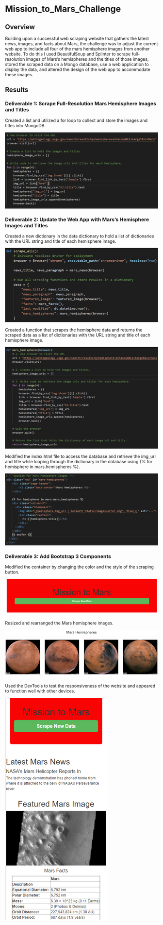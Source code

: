 # Mission_to_Mars_Challenge
## Overview
Building upon a successful web scraping website that gathers the latest news, images, and facts about Mars, the challenge was to adjust the current web app to include all four of the mars hemisphere images from another website. To do this I used BeautifulSoup and Splinter to scrape full-resolution images of Mars’s hemispheres and the titles of those images, stored the scraped data on a Mongo database, use a web application to display the data, and altered the design of the web app to accommodate these images.

## Results

### Deliverable 1: Scrape Full-Resolution Mars Hemisphere Images and Titles

Created a list and utilized a for loop to collect and store the images and titles into MongoDB.

![Deliverable 1 Code](https://github.com/RyanWhited/Mission-to-Mars/blob/main/README_Images/deliverable-1.png)

### Deliverable 2: Update the Web App with Mars’s Hemisphere Images and Titles

Created a new dictionary in the data dictionary to hold a list of dictionaries with the URL string and title of each hemisphere image. 

![Deliverable 2 Code](https://github.com/RyanWhited/Mission-to-Mars/blob/main/README_Images/deliverable-2(1).png)

Created a function that scrapes the hemisphere data and returns the scraped data as a list of dictionaries with the URL string and title of each hemisphere image.

![Deliverable 2 Code](https://github.com/RyanWhited/Mission-to-Mars/blob/main/README_Images/deliverable-2.png)

Modified the index.html file to access the database and retrieve the img_url and title while looping through the dictionary in the database using {% for hemisphere in mars.hemispheres %}.

![Deliverable 2 Code](https://github.com/RyanWhited/Mission-to-Mars/blob/main/README_Images/deliverable-2(2).png)

### Deliverable 3: Add Bootstrap 3 Components

Modified the container by changing the color and the style of the scraping button.

![Deliverable 3 Code](https://github.com/RyanWhited/Mission-to-Mars/blob/main/README_Images/deliverable-3(1).png)

Resized and rearranged the Mars hemisphere images.

![Deliverable 3 Code](https://github.com/RyanWhited/Mission-to-Mars/blob/main/README_Images/deliverable-3(2).png)

Used the DevTools to test the responsiveness of the website and appeared to function well with other devices.

![Deliverable 3 Code](https://github.com/RyanWhited/Mission-to-Mars/blob/main/README_Images/deliverable-3(3).png)





 
     
